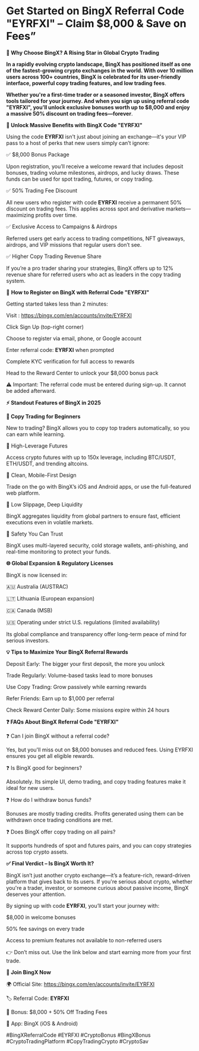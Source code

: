 # Get Started on BingX Referral Code "EYRFXI" – Claim $8,000 & Save on Fees”

**🚀 Why Choose BingX? A Rising Star in Global Crypto Trading**

**In a rapidly evolving crypto landscape, BingX has positioned itself as one of the fastest-growing crypto exchanges in the world. With over 10 million users across 100+ countries, BingX is celebrated for its user-friendly interface, powerful copy trading features, and low trading fees**.

**Whether you're a first-time trader or a seasoned investor, BingX offers tools tailored for your journey. And when you sign up using referral code "EYRFXI", you’ll unlock exclusive bonuses worth up to $8,000 and enjoy a massive 50% discount on trading fees—forever**.

**🎁 Unlock Massive Benefits with BingX Code "EYRFXI"**

Using the code **EYRFXI** isn't just about joining an exchange—it's your VIP pass to a host of perks that new users simply can’t ignore:

✅ $8,000 Bonus Package

Upon registration, you’ll receive a welcome reward that includes deposit bonuses, trading volume milestones, airdrops, and lucky draws. These funds can be used for spot trading, futures, or copy trading.

✅ 50% Trading Fee Discount

All new users who register with code **EYRFXI** receive a permanent 50% discount on trading fees. This applies across spot and derivative markets—maximizing profits over time.

✅ Exclusive Access to Campaigns & Airdrops

Referred users get early access to trading competitions, NFT giveaways, airdrops, and VIP missions that regular users don’t see.

✅ Higher Copy Trading Revenue Share

If you’re a pro trader sharing your strategies, BingX offers up to 12% revenue share for referred users who act as leaders in the copy trading system.

📝 **How to Register on BingX with Referral Code "EYRFXI"**

Getting started takes less than 2 minutes:

Visit  : https://bingx.com/en/accounts/invite/EYRFXI

Click Sign Up (top-right corner)

Choose to register via email, phone, or Google account

Enter referral code: **EYRFXI** when prompted

Complete KYC verification for full access to rewards

Head to the Reward Center to unlock your $8,000 bonus pack

⚠️ Important: The referral code must be entered during sign-up. It cannot be added afterward.

**⚡ Standout Features of BingX in 2025**

**🔸 Copy Trading for Beginners**

New to trading? BingX allows you to copy top traders automatically, so you can earn while learning.

🔸 High-Leverage Futures

Access crypto futures with up to 150x leverage, including BTC/USDT, ETH/USDT, and trending altcoins.

🔸 Clean, Mobile-First Design

Trade on the go with BingX’s iOS and Android apps, or use the full-featured web platform.

🔸 Low Slippage, Deep Liquidity

BingX aggregates liquidity from global partners to ensure fast, efficient executions even in volatile markets.

🔸 Safety You Can Trust

BingX uses multi-layered security, cold storage wallets, anti-phishing, and real-time monitoring to protect your funds.

**🌐 Global Expansion & Regulatory Licenses**

BingX is now licensed in:

🇦🇺 Australia (AUSTRAC)

🇱🇹 Lithuania (European expansion)

🇨🇦 Canada (MSB)

🇺🇸 Operating under strict U.S. regulations (limited availability)

Its global compliance and transparency offer long-term peace of mind for serious investors.

**💡 Tips to Maximize Your BingX Referral Rewards**

Deposit Early: The bigger your first deposit, the more you unlock

Trade Regularly: Volume-based tasks lead to more bonuses

Use Copy Trading: Grow passively while earning rewards

Refer Friends: Earn up to $1,000 per referral

Check Reward Center Daily: Some missions expire within 24 hours

**❓ FAQs About BingX Referral Code "EYRFXI"**

❓ Can I join BingX without a referral code?

Yes, but you'll miss out on $8,000 bonuses and reduced fees. Using EYRFXI ensures you get all eligible rewards.

❓ Is BingX good for beginners?

Absolutely. Its simple UI, demo trading, and copy trading features make it ideal for new users.

❓ How do I withdraw bonus funds?

Bonuses are mostly trading credits. Profits generated using them can be withdrawn once trading conditions are met.

❓ Does BingX offer copy trading on all pairs?

It supports hundreds of spot and futures pairs, and you can copy strategies across top crypto assets.

**✅ Final Verdict – Is BingX Worth It?**

BingX isn’t just another crypto exchange—it’s a feature-rich, reward-driven platform that gives back to its users. If you're serious about crypto, whether you're a trader, investor, or someone curious about passive income, BingX deserves your attention.

By signing up with code **EYRFXI**, you’ll start your journey with:

$8,000 in welcome bonuses

50% fee savings on every trade

Access to premium features not available to non-referred users

👉 Don’t miss out. Use the link below and start earning more from your first trade.

**🔗 Join BingX Now**

🌍 Official Site:  https://bingx.com/en/accounts/invite/EYRFXI

🏷️ Referral Code: **EYRFXI**

🎁 Bonus: $8,000 + 50% Off Trading Fees

📱 App: BingX (iOS & Android)


#BingXReferralCode #EYRFXI #CryptoBonus #BingXBonus #CryptoTradingPlatform #CopyTradingCrypto #CryptoSav
